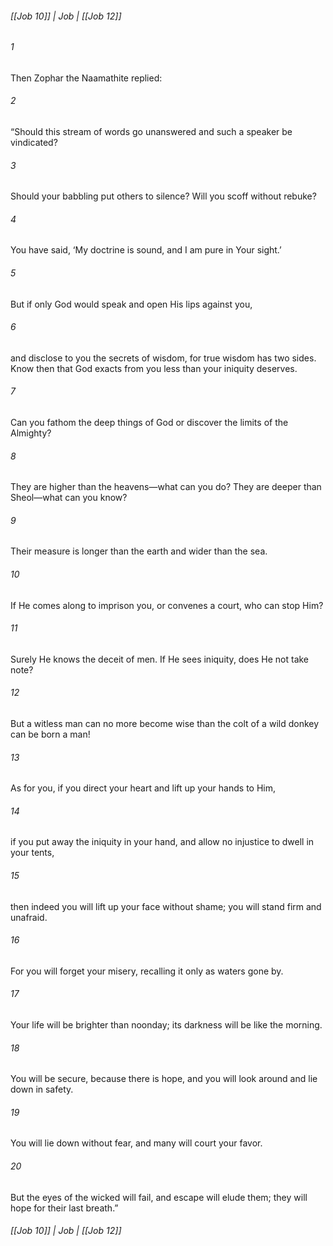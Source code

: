###### [[Job 10]] | Job | [[Job 12]]

###### 1
Then Zophar the Naamathite replied:
###### 2
“Should this stream of words go unanswered and such a speaker be vindicated?
###### 3
Should your babbling put others to silence? Will you scoff without rebuke?
###### 4
You have said, ‘My doctrine is sound, and I am pure in Your sight.’
###### 5
But if only God would speak and open His lips against you,
###### 6
and disclose to you the secrets of wisdom, for true wisdom has two sides. Know then that God exacts from you less than your iniquity deserves.
###### 7
Can you fathom the deep things of God or discover the limits of the Almighty?
###### 8
They are higher than the heavens—what can you do? They are deeper than Sheol—what can you know?
###### 9
Their measure is longer than the earth and wider than the sea.
###### 10
If He comes along to imprison you, or convenes a court, who can stop Him?
###### 11
Surely He knows the deceit of men. If He sees iniquity, does He not take note?
###### 12
But a witless man can no more become wise than the colt of a wild donkey can be born a man!
###### 13
As for you, if you direct your heart and lift up your hands to Him,
###### 14
if you put away the iniquity in your hand, and allow no injustice to dwell in your tents,
###### 15
then indeed you will lift up your face without shame; you will stand firm and unafraid.
###### 16
For you will forget your misery, recalling it only as waters gone by.
###### 17
Your life will be brighter than noonday; its darkness will be like the morning.
###### 18
You will be secure, because there is hope, and you will look around and lie down in safety.
###### 19
You will lie down without fear, and many will court your favor.
###### 20
But the eyes of the wicked will fail, and escape will elude them; they will hope for their last breath.”

###### [[Job 10]] | Job | [[Job 12]]
